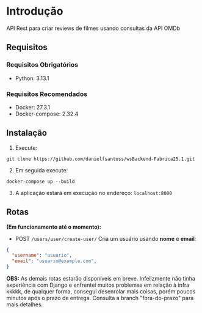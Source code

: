 # Introdução

API Rest para criar reviews de filmes usando consultas da API OMDb

## Requisitos

### Requisitos Obrigatórios

- Python: 3.13.1

### Requisitos Recomendados

- Docker: 27.3.1
- Docker-compose: 2.32.4

## Instalação

1. Execute:
```shell
git clone https://github.com/danielfsantoss/wsBackend-Fabrica25.1.git
```
2. Em seguida execute:
```shell
docker-compose up --build
```
3. A aplicação estará em execução no endereço: `localhost:8000`

## Rotas

__(Em funcionamento até o momento):__

* POST `/users/user/create-user/`
Cria um usuário usando **nome** e **email**:
```JSON
{
  "username": "usuario",
  "email": "usuario@example.com",
}
```
**OBS:** As demais rotas estarão disponíveis em breve. Infelizmente não tinha experiência com Django e enfrentei muitos problemas em relação à infra kkkkk, de qualquer forma, consegui desenrolar mais coisas, porém poucos minutos após o prazo de entrega. Consulta a branch "fora-do-prazo" para mais detalhes.
